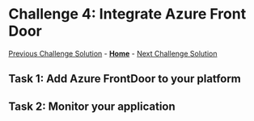 # Challenge 4: Integrate Azure Front Door
[Previous Challenge Solution](03-GitHub-Actions-solution.md) - **[Home](../README.md)** - [Next Challenge Solution](05-Monitor-performance-solution.md)

## Task 1: Add Azure FrontDoor to your platform

## Task 2: Monitor your application
